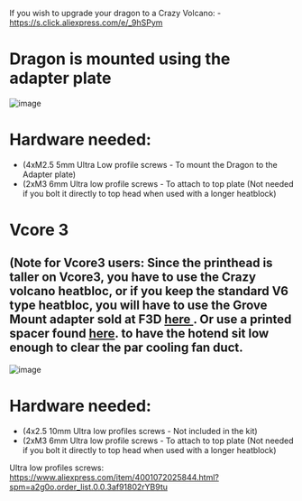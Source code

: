If you wish to upgrade your dragon to a Crazy Volcano:
-https://s.click.aliexpress.com/e/_9hSPym

# Dragon is mounted using the adapter plate
![image](https://user-images.githubusercontent.com/37383368/143970433-7cb0ce77-7590-402f-ace5-63538081e3bb.png)

# Hardware needed:
- (4xM2.5 5mm Ultra Low profile screws - To mount the Dragon to the Adapter plate)
- (2xM3 6mm Ultra low profile screws - To attach to top plate (Not needed if you bolt it directly to top head when used with a longer heatblock)


# Vcore 3
## (Note for Vcore3 users: Since the printhead is taller on Vcore3, you have to use the Crazy volcano heatbloc, or if you keep the standard V6 type heatbloc, you will have to use the Grove Mount adapter sold at F3D [here ](https://f3d-racing-fdm.myshopify.com/products/vzbot-mgn9-printhead-v6-groove-mount-pre-order). Or use a printed spacer found [here](https://github.com/VzBoT3D/VzBoT-Vz330/blob/master/Assemblies%20BOM%20and%20STL/PrintHeads/Vz-Print%20Head%20Alu-CF/STLs/Vcore3%20specific/Dragon%205mm%20spacer.stl). to have the hotend sit low enough to clear the par cooling fan duct.
![image](https://user-images.githubusercontent.com/37383368/166174776-b8e7708f-ab78-4a46-82a1-b32b8daadd5c.png)

# Hardware needed:
- (4x2.5 10mm Ultra low profiles screws - Not included in the kit)
- (2xM3 6mm Ultra low profile screws - To attach to top plate (Not needed if you bolt it directly to top head when used with a longer heatblock)

Ultra low profiles screws: https://www.aliexpress.com/item/4001072025844.html?spm=a2g0o.order_list.0.0.3af91802rYB9tu
